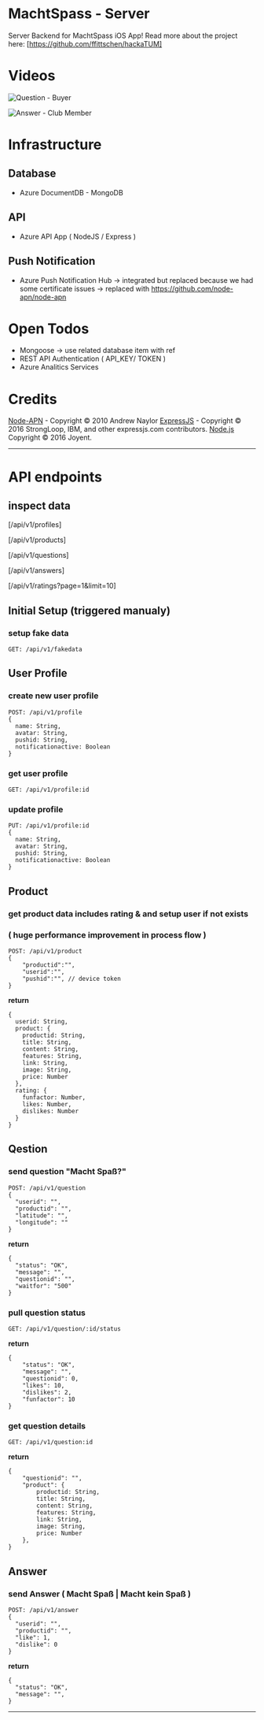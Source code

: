 
# MachtSpass - Server

Server Backend for MachtSpass iOS App!
Read more about the project here: [https://github.com/ffittschen/hackaTUM]

# Videos
![Question - Buyer](https://github.com/MobileAppVault/hackaTUM-Server/blob/master/media/MachtSpa%C3%9F%20-%20Part%201%20-%20Question.gif)

![Answer - Club Member](https://github.com/MobileAppVault/hackaTUM-Server/blob/master/media/MachtSpa%C3%9F%20-%20Part%202%20-%20%20Answer.gif)

# Infrastructure

## Database

- Azure DocumentDB - MongoDB

## API

- Azure API App ( NodeJS / Express )

## Push Notification 

- Azure Push Notification Hub 
    -> integrated but replaced because we had some certificate issues 
    -> replaced with https://github.com/node-apn/node-apn

# Open Todos

- Mongoose -> use related database item with ref 
- REST API Authentication ( API_KEY/ TOKEN )
- Azure Analitics Services

# Credits

[Node-APN](https://github.com/node-apn/node-apn) - Copyright © 2010 Andrew Naylor
[ExpressJS](http://expressjs.com/) - Copyright © 2016 StrongLoop, IBM, and other expressjs.com contributors.
[Node.js](https://nodejs.org/en/) Copyright © 2016 Joyent.

---

# API endpoints

## inspect data

[/api/v1/profiles]

[/api/v1/products]

[/api/v1/questions]

[/api/v1/answers]

[/api/v1/ratings?page=1&limit=10]

## Initial Setup (triggered manualy)

### setup fake data

    GET: /api/v1/fakedata

## User Profile

### create new user profile 
    
    POST: /api/v1/profile
    {
      name: String,
      avatar: String,
      pushid: String,
      notificationactive: Boolean
    }

### get user profile 
    
    GET: /api/v1/profile:id

### update profile

    PUT: /api/v1/profile:id
    {
      name: String,
      avatar: String,
      pushid: String,
      notificationactive: Boolean
    }

## Product

### get product data includes rating & and setup user if not exists 
### ( huge performance improvement in process flow )

    POST: /api/v1/product
    {
        "productid":"",
        "userid":"",
        "pushid":"", // device token
    }


**return**

    {
      userid: String,
      product: {
        productid: String,
        title: String,
        content: String,
        features: String,
        link: String,
        image: String,
        price: Number
      },
      rating: {
        funfactor: Number,
        likes: Number,
        dislikes: Number
      }
    }

## Qestion 

### send question "Macht Spaß?"

    POST: /api/v1/question
    {
      "userid": "",
      "productid": "",
      "latitude": "",
      "longitude": ""
    }


**return**

    {
      "status": "OK",
      "message": "",
      "questionid": "",
      "waitfor": "500"
    }

### pull question status

    GET: /api/v1/question/:id/status
    
**return**

    {
        "status": "OK",
        "message": "",
        "questionid": 0,
        "likes": 10,
        "dislikes": 2,
        "funfactor": 10
    }


### get question details

    GET: /api/v1/question:id
    
**return**

    {
        "questionid": "",
        "product": {
            productid: String,
            title: String,
            content: String,
            features: String,
            link: String,
            image: String,
            price: Number
        },
    }


## Answer 

### send Answer ( Macht Spaß | Macht kein Spaß )

    POST: /api/v1/answer
    {
      "userid": "",
      "productid": "",
      "like": 1,
      "dislike": 0
    }

**return**

    {
      "status": "OK",
      "message": "",
    }

---
